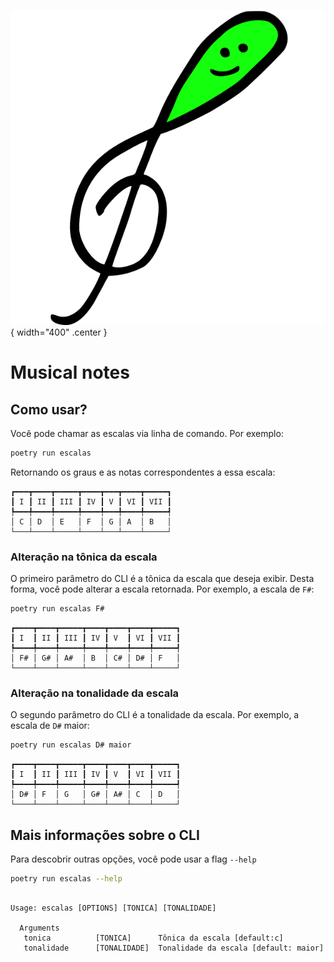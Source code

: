 ![project_logo](assets/logo.png){ width="400" .center }
# Musical notes

## Como usar?

Você pode chamar as escalas via linha de comando. Por exemplo:

```bash
poetry run escalas
```

Retornando os graus e as notas correspondentes a essa escala:
```
┏━━━┳━━━━┳━━━━━┳━━━━┳━━━┳━━━━┳━━━━━┓
┃ I ┃ II ┃ III ┃ IV ┃ V ┃ VI ┃ VII ┃
┡━━━╇━━━━╇━━━━━╇━━━━╇━━━╇━━━━╇━━━━━┩
│ C │ D  │ E   │ F  │ G │ A  │ B   │
└───┴────┴─────┴────┴───┴────┴─────┘
```

### Alteração na tônica da escala

O primeiro parâmetro do CLI é a tônica da escala que deseja exibir. Desta forma,
você pode alterar a escala retornada. Por exemplo, a escala de `F#`:

```bash
poetry run escalas F#
```

```
┏━━━━┳━━━━┳━━━━━┳━━━━┳━━━━┳━━━━┳━━━━━┓
┃ I  ┃ II ┃ III ┃ IV ┃ V  ┃ VI ┃ VII ┃
┡━━━━╇━━━━╇━━━━━╇━━━━╇━━━━╇━━━━╇━━━━━┩
│ F# │ G# │ A#  │ B  │ C# │ D# │ F   │
└────┴────┴─────┴────┴────┴────┴─────┘
```

### Alteração na tonalidade da escala

O segundo parâmetro do CLI é a tonalidade da escala.
Por exemplo, a escala de `D#` maior:

```bash
poetry run escalas D# maior
```

```
┏━━━━┳━━━━┳━━━━━┳━━━━┳━━━━┳━━━━┳━━━━━┓
┃ I  ┃ II ┃ III ┃ IV ┃ V  ┃ VI ┃ VII ┃
┡━━━━╇━━━━╇━━━━━╇━━━━╇━━━━╇━━━━╇━━━━━┩
│ D# │ F  │ G   │ G# │ A# │ C  │ D   │
└────┴────┴─────┴────┴────┴────┴─────┘
```

## Mais informações sobre o CLI

Para descobrir outras opções, você pode usar a flag `--help`

```bash
poetry run escalas --help
```


```

Usage: escalas [OPTIONS] [TONICA] [TONALIDADE]

  Arguments
   tonica          [TONICA]      Tônica da escala [default:c]
   tonalidade      [TONALIDADE]  Tonalidade da escala [default: maior]
```
